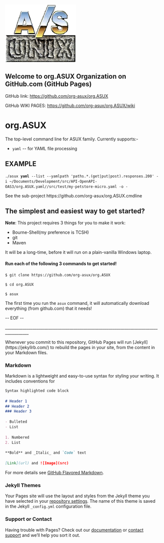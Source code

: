 ![Logo](https://github.com/org-asux/artifacts/blob/master/images/ASUX.org-Logo-picturetopeople.org.png)

## Welcome to org.ASUX Organization on GitHub.com (GitHub Pages)

GitHub link:   https://github.com/org-asux/org.ASUX

GitHub WIKI PAGES:  https://github.com/org-asux/org.ASUX/wiki

# org.ASUX
<p>The top-level command line for ASUX family. Currently supports:-</p>
<ul><li><code>yaml</code> -- for YAML file processing</li></ul>

<h2>EXAMPLE</h2>
<p><code>./asux <b>yaml</b> --list --yamlpath 'paths.*.(get|put|post).responses.200' -i ~/Documents/Development/src/API-OpenAPI-OAS3/org.ASUX.yaml//src/test/my-petstore-micro.yaml -o - </code></p>

<p>See the sub-project https://github.com/org-asux/org.ASUX.cmdline</p>

<h2>The simplest and easiest way to get started?</h2>
<p><b>Note</b>: This project requires 3 things for you to make it work:</p>
<ul><li>Bourne-Shell(my preference is TCSH)</li><li>git</li><li>Maven</li></ul>
<p>It will be a long-time, before it will run on a plain-vanilla Windows laptop.</p>

<h4>Run each of the following 3 commands to get started!</h4>

<p><code>$ git clone https://github.com/org-asux/org.ASUX</code></p>
<p><code>$ cd org.ASUX</code></p>
<p><code>$ asux</code></p>

The first time you run the `asux` command, it will automatically download everything (from github.com) that it needs!

<p>-- EOF --</p>

<p>__________________________________________________________________________________________</p>
<p> </p>
Whenever you commit to this repository, GitHub Pages will run [Jekyll](https://jekyllrb.com/) to rebuild the pages in your site, from the content in your Markdown files.

### Markdown

Markdown is a lightweight and easy-to-use syntax for styling your writing. It includes conventions for

```markdown
Syntax highlighted code block

# Header 1
## Header 2
### Header 3

- Bulleted
- List

1. Numbered
2. List

**Bold** and _Italic_ and `Code` text

[Link](url) and ![Image](src)
```

For more details see [GitHub Flavored Markdown](https://guides.github.com/features/mastering-markdown/).

### Jekyll Themes

Your Pages site will use the layout and styles from the Jekyll theme you have selected in your [repository settings](https://github.com/org-asux/org.ASUX/settings). The name of this theme is saved in the Jekyll `_config.yml` configuration file.

### Support or Contact

Having trouble with Pages? Check out our [documentation](https://help.github.com/categories/github-pages-basics/) or [contact support](https://github.com/contact) and we’ll help you sort it out.
